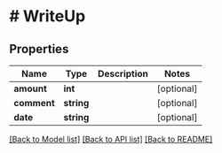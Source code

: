 # # WriteUp

## Properties

Name | Type | Description | Notes
------------ | ------------- | ------------- | -------------
**amount** | **int** |  | [optional]
**comment** | **string** |  | [optional]
**date** | **string** |  | [optional]

[[Back to Model list]](../../README.md#models) [[Back to API list]](../../README.md#endpoints) [[Back to README]](../../README.md)
